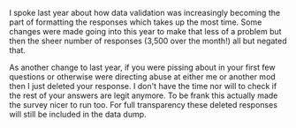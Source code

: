 I spoke last year about how data validation was increasingly becoming the part of formatting the responses which takes up the most time. Some changes were made going into this year to make that less of a problem but then the sheer number of responses (3,500 over the month!) all but negated that.

As another change to last year, if you were pissing about in your first few questions or otherwise were directing abuse at either me or another mod then I just deleted your response. I don't have the time nor will to check if the rest of your answers are legit anymore. To be frank this actually made the survey nicer to run too. For full transparency these deleted responses will still be included in the data dump.
